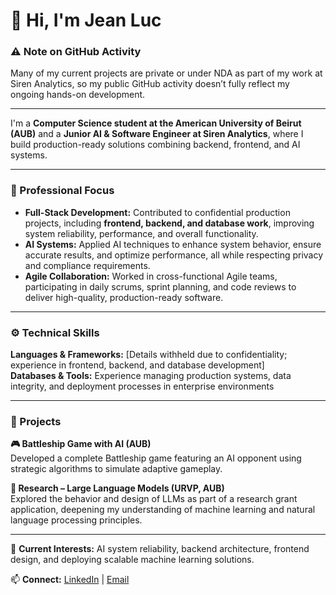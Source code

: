# 👋 Hi, I'm Jean Luc

### ⚠️ Note on GitHub Activity
Many of my current projects are private or under NDA as part of my work at Siren Analytics, so my public GitHub activity doesn’t fully reflect my ongoing hands-on development.  

---

I'm a **Computer Science student at the American University of Beirut (AUB)** and a **Junior AI & Software Engineer at Siren Analytics**, where I build production-ready solutions combining backend, frontend, and AI systems.

---

### 💼 Professional Focus
- **Full-Stack Development:** Contributed to confidential production projects, including **frontend, backend, and database work**, improving system reliability, performance, and overall functionality.  
- **AI Systems:** Applied AI techniques to enhance system behavior, ensure accurate results, and optimize performance, all while respecting privacy and compliance requirements.  
- **Agile Collaboration:** Worked in cross-functional Agile teams, participating in daily scrums, sprint planning, and code reviews to deliver high-quality, production-ready software.

---

### ⚙️ Technical Skills
**Languages & Frameworks:** [Details withheld due to confidentiality; experience in frontend, backend, and database development]  
**Databases & Tools:** Experience managing production systems, data integrity, and deployment processes in enterprise environments  

---

### 🚀 Projects
**🎮 Battleship Game with AI (AUB)**  
Developed a complete Battleship game featuring an AI opponent using strategic algorithms to simulate adaptive gameplay.

**📖 Research – Large Language Models (URVP, AUB)**  
Explored the behavior and design of LLMs as part of a research grant application, deepening my understanding of machine learning and natural language processing principles.

---

🧠 **Current Interests:** AI system reliability, backend architecture, frontend design, and deploying scalable machine learning solutions.

📫 **Connect:** [LinkedIn](https://linkedin.com/in/jean-luc-kiami) | [Email](mailto:jeanluc.kiami@gmail.com)
